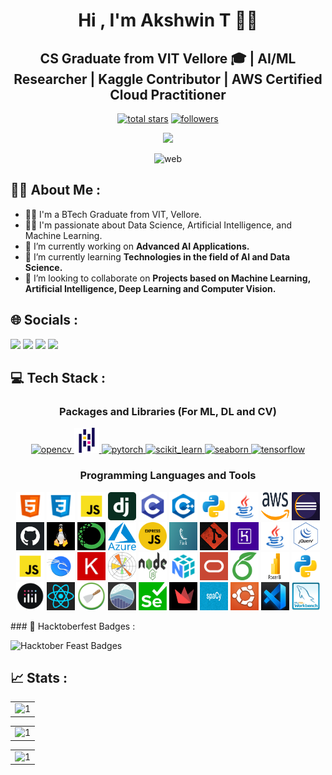 <h1 align = 'center'>Hi , I'm Akshwin T 👋👋</h1>
<h2 align = 'center'> CS Graduate from VIT Vellore 🎓 | AI/ML Researcher | Kaggle Contributor | AWS Certified Cloud Practitioner </h2>
<p align="center"> 
  <a href="https://github.com/akshwin?tab=repositories&sort=stargazers">
    <img alt="total stars" title="Total stars on GitHub" src="https://custom-icon-badges.demolab.com/github/stars/akshwin?color=FFBF00&style=for-the-badge&labelColor=ff5e00&logo=star"/></a>
  <a href="https://github.com/akshwin?tab=followers">
    <img alt="followers" title="Follow me on Github" src="https://custom-icon-badges.demolab.com/github/followers/akshwin?color=236ad3&labelColor=1155ba&style=for-the-badge&logo=person-add&label=Follow&logoColor=white"/></a>
<p align="center"> <img src="https://komarev.com/ghpvc/?username=akshwin&style=for-the-badge&color=0a2647"> </p>
  
<p align="center">
  <img src="https://www.solidsystems.co.za/wp-content/uploads/2024/03/solid-systems-the-delicate-balance-between-ai-and-privacy-in-2024-and-beyond-1-1536x1029.jpg" alt="web" width="500" height="300"/>

## 🧑‍🎓 About Me :

- 👨‍🎓 I'm a BTech Graduate from VIT, Vellore.
- 👨‍💻 I'm passionate about Data Science, Artificial Intelligence, and Machine Learning.
- 🔭 I’m currently working on **Advanced AI Applications.**
- 🌱 I’m currently learning **Technologies in the field of  AI and Data Science.**
- 👯 I’m looking to collaborate on **Projects based on Machine Learning, Artificial Intelligence, Deep Learning and Computer Vision.**

## 🌐 Socials : 
<div >
  <a href="https://linkedin.com/in/akshwin"><img src="https://img.shields.io/badge/LinkedIn-0077B5?style=for-the-badge&logo=linkedin&logoColor=white"></a>
  <a href="https://twitter.com/the_akshwin"><img src="https://img.shields.io/badge/Twitter-1DA1F2?style=for-the-badge&logo=twitter&logoColor=white"></a>
  <a href="https://leetcode.com/akshwin/"><img src="https://img.shields.io/badge/-LeetCode-FFA116?style=for-the-badge&logo=LeetCode&logoColor=black"></a>
  <a href="https://github.com/akshwin"><img src="https://img.shields.io/badge/GitHub-100000?style=for-the-badge&logo=github&logoColor=white"></a>

  <!-- <a href="https://raj03kumar.github.io"><img src="https://img.shields.io/badge/website-000000?style=for-the-badge&logo=About.me&logoColor=white"></a> -->
</div>

## 💻 Tech Stack :

<div align='center'>
<h3 align="center">Packages and Libraries (For ML, DL and CV)</h3>
<p align="center"><a href="https://opencv.org/" target="_blank" rel="noreferrer"> <img src="https://www.vectorlogo.zone/logos/opencv/opencv-icon.svg" alt="opencv" width="40" height="40"/> </a> <a href="https://pandas.pydata.org/" target="_blank" rel="noreferrer"> <img src="https://raw.githubusercontent.com/devicons/devicon/2ae2a900d2f041da66e950e4d48052658d850630/icons/pandas/pandas-original.svg" alt="pandas" width="40" height="40"/> </a> <a href="https://pytorch.org/" target="_blank" rel="noreferrer"> <img src="https://www.vectorlogo.zone/logos/pytorch/pytorch-icon.svg" alt="pytorch" width="40" height="40"/> </a> <a href="https://scikit-learn.org/" target="_blank" rel="noreferrer"> <img src="https://upload.wikimedia.org/wikipedia/commons/0/05/Scikit_learn_logo_small.svg" alt="scikit_learn" width="40" height="40"/> </a> <a href="https://seaborn.pydata.org/" target="_blank" rel="noreferrer"> <img src="https://seaborn.pydata.org/_images/logo-mark-lightbg.svg" alt="seaborn" width="40" height="40"/> </a> <a href="https://www.tensorflow.org" target="_blank" rel="noreferrer"> <img src="https://www.vectorlogo.zone/logos/tensorflow/tensorflow-icon.svg" alt="tensorflow" width="40" height="40"/> </a>

</p>
</div>

<div align = 'center'>
<h3>Programming Languages and Tools</h3>

<img src="./html.png" alt="anaconda" width="45" height="45"/> </a>
<img src="./css.png" alt="anaconda" width="45" height="45"/> </a>
<img src="./js.png" alt="anaconda" width="45" height="45"/> </a>
<img src="./dj.svg" alt="anaconda" width="45" height="45"/> </a>
<img src="./C.png" alt="anaconda" width="45" height="45"/> </a>
<img src="./c++.png" alt="anaconda" width="45" height="45"/> </a>
<img src="./python.png" alt="anaconda" width="45" height="45"/> </a>
<img src="./java.png" alt="anaconda" width="45" height="45"/> </a>
<img src="./aws.png" alt="anaconda" width="45" height="45"/> </a>
<img src="./eclipse.png" alt="anaconda" width="45" height="45"/> </a>
<img src="./GitHub.png" alt="anaconda" width="45" height="45"/> </a>
<img src="./linux.webp" alt="anaconda" width="45" height="45"/> </a>
<img src="./anaconda.png" alt="anaconda" width="45" height="45"/> </a>
<img src="./azure.png" alt="azure" width="45" height="45"/> </a>
<img src="./express-js.png" alt="express-js" width="45" height="45"/> </a>
<img src="./flask.png" alt="flask" width="45" height="45"/> </a>
<img src="./git.png" alt="git" width="45" height="45"/> </a>
<img src="./heroku.png" alt="heroku" width="45" height="45"/> </a>
<img src="./java.png" alt="java" width="45" height="45"/> </a>
<img src="./jquery.png" alt="c" width="45" height="45"/> </a>
<img src="./js.png" alt="c" width="45" height="45"/> </a>
<img src="./kali linux.png" alt="c" width="45" height="45"/> </a>
<img src="./keras.jpg" alt="c" width="45" height="45"/> </a>
<img src="./matplotlib.png" alt="c" width="45" height="45"/> </a>
<img src="./nodejs.png" alt="c" width="45" height="45"/> </a>
<img src="./numpy.png" alt="c" width="45" height="45"/> </a>
<img src="./oracle.png" alt="c" width="45" height="45"/> </a>
<img src="./overleaf.png" alt="c" width="45" height="45"/> </a>
<img src="./powerbi.png" alt="c" width="45" height="45"/> </a>
<img src="./python.png" alt="c" width="45" height="45"/> </a>
<img src="./Plotly.png" alt="c" width="45" height="45"/> </a>
<img src="./react.png" alt="c" width="45" height="45"/> </a>
<img src="./scrapy.png" alt="c" width="45" height="45"/> </a>
<img src="./seaborn.png" alt="c" width="45" height="45"/> </a>
<img src="./selenium.png" alt="c" width="45" height="45"/> </a>
<img src="./streamlit.png" alt="c" width="45" height="45"/> </a>
<img src="./SpaCy.png" alt="c" width="45" height="45"/> </a>
<img src="./ubuntu.png" alt="c" width="45" height="45"/> </a>
<img src="./vscode.jpg" alt="c" width="45" height="45"/> </a>
<img src="./workbench.png" alt="c" width="45" height="45"/> </a>

</div>
### 📔 Hacktoberfest Badges :

![Hacktober Feast Badges](https://holopin.me/akshwin)

## 📈  Stats : 
<table align="center">
  <tr>
    <td><img src="https://github-profile-summary-cards.vercel.app/api/cards/profile-details?username=akshwin&theme=monokai"  display=block width=100% height=auto  alt="1" ></td>
  </tr> 
</table>

<table align="center">
  <tr>
    <td><img src="https://github-readme-streak-stats.herokuapp.com/?user=akshwin&theme=monokai"  display=block width=100% height=auto  alt="1" ></td>
  </tr> 
</table>

<table align="center">
  <tr>
    <td><img src="https://github-readme-stats.vercel.app/api/top-langs?username=akshwin&theme=monokai&show_icons=true&locale=en&layout=compact"  display=block width=100% height=auto  alt="1" ></td>
  </tr> 
</table>
